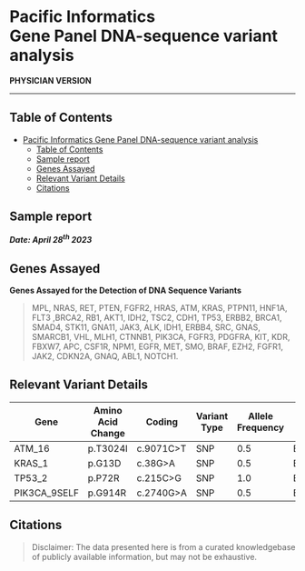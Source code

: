 # Pacific Informatics<br> Gene Panel DNA-sequence variant analysis

**PHYSICIAN VERSION**

---

## Table of Contents
- [Pacific Informatics Gene Panel DNA-sequence variant analysis](#pacific-informatics-gene-panel-dna-sequence-variant-analysis)
  - [Table of Contents](#table-of-contents)
  - [Sample report](#sample-report)
  - [Genes Assayed](#genes-assayed)
  - [Relevant Variant Details](#relevant-variant-details)
  - [Citations](#citations)

## Sample report

***Date: April 28<sup>th</sup> 2023***

## Genes Assayed

**Genes Assayed for the Detection of DNA Sequence Variants**

>MPL, NRAS, RET, PTEN, FGFR2, HRAS, ATM, KRAS, PTPN11, HNF1A, FLT3 ,BRCA2, RB1, AKT1, IDH2, TSC2, CDH1, TP53, ERBB2, BRCA1, SMAD4, STK11, GNA11, JAK3, ALK, IDH1, ERBB4, SRC, GNAS, SMARCB1, VHL, MLH1, CTNNB1, PIK3CA, FGFR3, PDGFRA, KIT, KDR, FBXW7, APC, CSF1R, NPM1, EGFR, MET, SMO, BRAF, EZH2, FGFR1, JAK2, CDKN2A, GNAQ, ABL1, NOTCH1.

## Relevant Variant Details

| Gene | Amino Acid Change | Coding | Variant Type | Allele Frequency | Transcrpit | Variant effect | ClinVar Significance |
| --- | --- | --- | --- | --- | --- | --- | --- |
| ATM_16 | p.T3024I | c.9071C>T | SNP | 0.5 | ENST00000452508.6_1 | MISSENSE | Uncertain_significance |
| KRAS_1 | p.G13D | c.38G>A | SNP | 0.5 | ENST00000256078.10_4 | MISSENSE | Pathogenic/Likely_pathogenic |
| TP53_2 | p.P72R | c.215C>G | SNP | 1.0 | ENST00000269305.8_4 | MISSENSE | drug_response |
| PIK3CA_9SELF | p.G914R | c.2740G>A | SNP | 0.5 | ENST00000263967.4_2 | MISSENSE | Pathogenic/Likely_pathogenic |

## Citations
> Disclaimer: The data presented here is from a curated knowledgebase of publicly available information, but may not be exhaustive.
